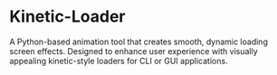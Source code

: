 # Kinetic-Loader
A Python-based animation tool that creates smooth, dynamic loading screen effects. Designed to enhance user experience with visually appealing kinetic-style loaders for CLI or GUI applications.
